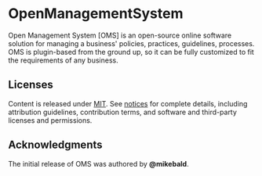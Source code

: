 # OpenManagementSystem

Open Management System [OMS] is an open-source online software solution for managing a business' policies, practices, guidelines, processes. OMS is plugin-based from the ground up, so it can be fully customized to fit the requirements of any business.

## Licenses

Content is released under [MIT](https://mit-license.org/). See [notices](notices.md) for complete details, including attribution guidelines, contribution terms, and software and third-party licenses and permissions.

## Acknowledgments

The initial release of OMS was authored by **@mikebald**.
